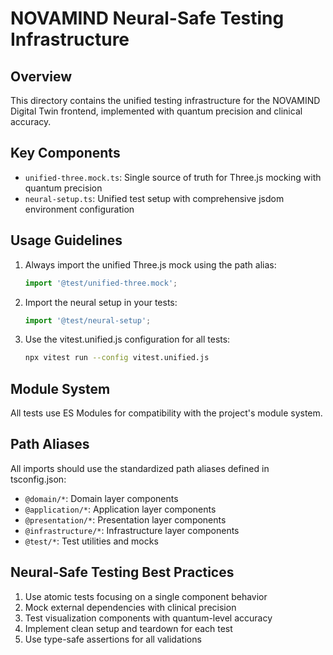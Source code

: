 # NOVAMIND Neural-Safe Testing Infrastructure

## Overview

This directory contains the unified testing infrastructure for the NOVAMIND Digital Twin frontend, implemented with quantum precision and clinical accuracy.

## Key Components

- `unified-three.mock.ts`: Single source of truth for Three.js mocking with quantum precision
- `neural-setup.ts`: Unified test setup with comprehensive jsdom environment configuration

## Usage Guidelines

1. Always import the unified Three.js mock using the path alias:
   ```typescript
   import '@test/unified-three.mock';
   ```

2. Import the neural setup in your tests:
   ```typescript
   import '@test/neural-setup';
   ```

3. Use the vitest.unified.js configuration for all tests:
   ```bash
   npx vitest run --config vitest.unified.js
   ```

## Module System

All tests use ES Modules for compatibility with the project's module system.

## Path Aliases

All imports should use the standardized path aliases defined in tsconfig.json:

- `@domain/*`: Domain layer components
- `@application/*`: Application layer components
- `@presentation/*`: Presentation layer components
- `@infrastructure/*`: Infrastructure layer components
- `@test/*`: Test utilities and mocks

## Neural-Safe Testing Best Practices

1. Use atomic tests focusing on a single component behavior
2. Mock external dependencies with clinical precision
3. Test visualization components with quantum-level accuracy
4. Implement clean setup and teardown for each test
5. Use type-safe assertions for all validations

